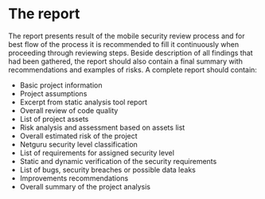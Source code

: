 # The report

The report presents result of the mobile security review process and for best flow of the process it is recommended to fill it continuously when proceeding through reviewing steps. Beside description of all findings that had been gathered, the report should also contain a final summary with recommendations and examples of risks. A complete report should contain:

* Basic project information
* Project assumptions
* Excerpt from static analysis tool report
* Overall review of code quality
* List of project assets
* Risk analysis and assessment based on assets list
* Overall estimated risk of the project
* Netguru security level classification
* List of requirements for assigned security level
* Static and dynamic verification of the security requirements
* List of bugs, security breaches or possible data leaks
* Improvements recommendations
* Overall summary of the project analysis
